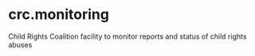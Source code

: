 crc.monitoring
==============

Child Rights Coalition facility to monitor reports and status of child rights abuses
